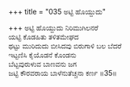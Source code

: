 +++
title = "035 ಅಟ್ಟಿ ಹೊಯ್ದುದು"

+++
ಅಟ್ಟಿ ಹೊಯ್ದುದು ನಿರಿಮುಗಿಲನರೆ   
ಯಟ್ಟಿ ಕೊಡಹಿತು ತಳಿತಮೇಘದ   
ಥಟ್ಟು ಮುರಿದುದು ಬೀಸಿದವು ಬಿರುಗಾಳಿ ಬಲ ಬೆದರೆ   
ಇಟ್ಟಣಿಸಿ ಕೈಯೊಡನೆ ಕೊಂಡನು   
ಬೆಟ್ಟವುರುಳುವ ಬಾಣವನು ಜಗ   
ಜಟ್ಟಿ ಕೌರವರಾಯ ಬಾಳೆನುತೆಚ್ಚನಾ ಕರ್ಣ      ॥35॥